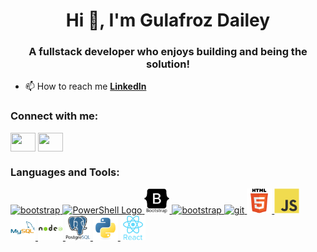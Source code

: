 
<h1 align="center">Hi 👋, I'm Gulafroz Dailey</h1>
<h3 align="center">A fullstack developer who enjoys building and being the solution!</h3>

- 📫 How to reach me <a href="https://www.linkedin.com/in/gulafroz-dailey-307832123/" target="blank"><strong>LinkedIn</strong></a>

<h3 align="left">Connect with me:</h3>
<p align="left">

<a href="https://www.linkedin.com/in/gulafroz-dailey-307832123/" target="blank"><img align="center" src="https://i.imgur.com/J73oNib.png" alt="" height="30" width="40" /></a>
<a href="https://leetcode.com/Gulafroz77/" target="blank"><img align="center" src="https://cdn.jsdelivr.net/npm/simple-icons@3.0.1/icons/leetcode.svg" alt="" height="30" width="40" /></a>
</p>

<h3 align="left">Languages and Tools:</h3>
<p align="left"> <a href="https://azure.microsoft.com/en-us/get-started/azure-portal" target="_blank"> <img src="https://upload.wikimedia.org/wikipedia/commons/a/a8/Microsoft_Azure_Logo.svg" alt="bootstrap" width="50" height="50"/><a href="https://learn.microsoft.com/en-us/powershell/" target="_blank"> <img src="https://upload.wikimedia.org/wikipedia/commons/a/af/PowerShell_Core_6.0_icon.png" alt="PowerShell Logo" alt="bootstrap" width="40" height="40"/> <a href="https://getbootstrap.com" target="_blank"> <img src="https://raw.githubusercontent.com/devicons/devicon/master/icons/bootstrap/bootstrap-plain-wordmark.svg" alt="bootstrap" width="40" height="40"/> </a> <a href="https://azure.microsoft.com/en-us/products/devops/" target="_blank"> <img src="https://upload.wikimedia.org/wikipedia/commons/f/fa/Microsoft_Azure.svg" alt="bootstrap" width="40" height="40"/> <a href="https://git-scm.com/" target="_blank"> <img src="https://www.vectorlogo.zone/logos/git-scm/git-scm-icon.svg" alt="git" width="40" height="40"/> </a> <a href="https://www.w3.org/html/" target="_blank"> <img src="https://raw.githubusercontent.com/devicons/devicon/master/icons/html5/html5-original-wordmark.svg" alt="html5" width="40" height="40"/> </a> <a href="https://developer.mozilla.org/en-US/docs/Web/JavaScript" target="_blank"> <img src="https://raw.githubusercontent.com/devicons/devicon/master/icons/javascript/javascript-original.svg" alt="javascript" width="40" height="40"/> </a>  <a href="https://www.mysql.com/" target="_blank"> <img src="https://raw.githubusercontent.com/devicons/devicon/master/icons/mysql/mysql-original-wordmark.svg" alt="mysql" width="40" height="40"/> </a> <a href="https://nodejs.org" target="_blank"> <img src="https://raw.githubusercontent.com/devicons/devicon/master/icons/nodejs/nodejs-original-wordmark.svg" alt="nodejs" width="40" height="40"/> </a> <a href="https://www.postgresql.org" target="_blank"> <img src="https://raw.githubusercontent.com/devicons/devicon/master/icons/postgresql/postgresql-original-wordmark.svg" alt="postgresql" width="40" height="40"/> </a> <a href="https://www.python.org" target="_blank"> <img src="https://raw.githubusercontent.com/devicons/devicon/master/icons/python/python-original.svg" alt="python" width="40" height="40"/> </a> <a href="https://reactjs.org/" target="_blank"> <img src="https://raw.githubusercontent.com/devicons/devicon/master/icons/react/react-original-wordmark.svg" alt="react" width="40" height="40"/> </a> </p>

